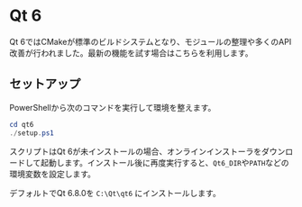 # Qt 6

Qt 6ではCMakeが標準のビルドシステムとなり、モジュールの整理や多くのAPI改善が行われました。最新の機能を試す場合はこちらを利用します。

## セットアップ

PowerShellから次のコマンドを実行して環境を整えます。

```powershell
cd qt6
./setup.ps1
```

スクリプトはQt 6が未インストールの場合、オンラインインストーラをダウンロードして起動します。インストール後に再度実行すると、`Qt6_DIR`や`PATH`などの環境変数を設定します。

デフォルトでQt 6.8.0を `C:\Qt\qt6` にインストールします。
